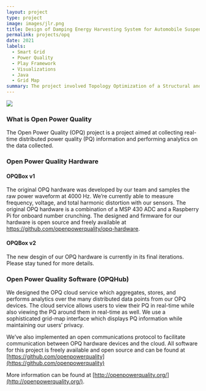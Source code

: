 ```yaml
---
layout: project
type: project
image: images/jlr.png
title: Design of Damping Energy Harvesting System for Automobile Suspension System (Inter IIT: Jaguar LR, India)
permalink: projects/opq
date: 2021
labels:
  - Smart Grid
  - Power Quality
  - Play Framework
  - Visualizations
  - Java
  - Grid Map
summary: The project involved Topology Optimization of a Structural and Thermal system using SIMP method in Sigmund-Bendsoe algo. over FEM formulations, achieving an avg. accuracy 92% by validating against standard TopOpt, Ansys app.
---
```


<img class="ui image" src="{{ site.baseurl }}/images/jlr.png">

### What is Open Power Quality

The Open Power Quality (OPQ) project is a project aimed at collecting real-time distributed power quality (PQ)
information and performing analytics on the data collected.

### Open Power Quality Hardware

#### OPQBox v1

The original OPQ hardware was developed by our team and samples the raw power waveform at 4000 Hz.
We’re currently able to measure frequency, voltage, and total harmonic distortion with our sensors.
The original OPQ hardware is a combination of a MSP 430 ADC and a Raspberry Pi for onboard number crunching.
The designed and firmware for our hardware is open source and freely available at
 https://github.com/openpowerquality/opq-hardware.

#### OPQBox v2

The new desgin of our OPQ hardware is currently in its final iterations. Please stay tuned for more details.

### Open Power Quality Software (OPQHub)

We designed the OPQ cloud service which aggregates, stores, and performs analytics over the many distributed data points
 from our OPQ devices. The cloud service allows users to view their PQ in real-time while also viewing the PQ around
 them in real-time as well. We use a sophisticated grid-map interface which displays PQ information while maintaining
 our users’ privacy.

We’ve also implemented an open communications protocol to facilitate communication between OPQ hardware devices and the
cloud. All software for this project is freely available and open source and can be found at
 [https://github.com/openpowerquality](https://github.com/openpowerquality)

More information can be found at [http://openpowerquality.org/](http://openpowerquality.org/).
